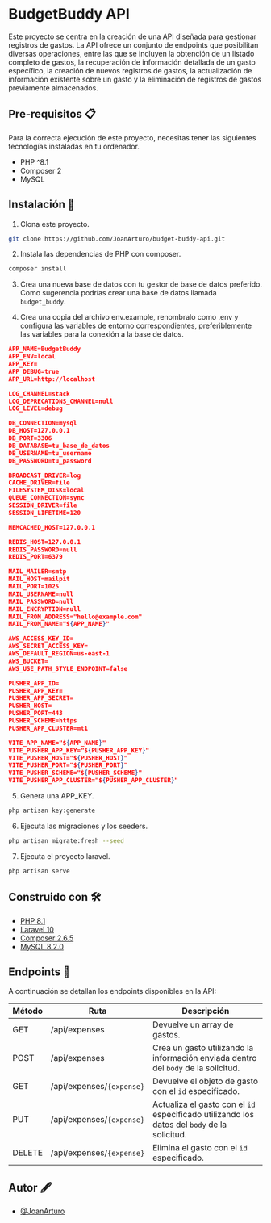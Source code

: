 
# BudgetBuddy API

Este proyecto se centra en la creación de una API diseñada para gestionar registros de gastos. La API ofrece un conjunto de endpoints que posibilitan diversas operaciones, entre las que se incluyen la obtención de un listado completo de gastos, la recuperación de información detallada de un gasto específico, la creación de nuevos registros de gastos, la actualización de información existente sobre un gasto y la eliminación de registros de gastos previamente almacenados. 

## Pre-requisitos 📋

Para la correcta ejecución de este proyecto, necesitas tener las siguientes tecnologías instaladas en tu ordenador.
* PHP ^8.1
* Composer 2
* MySQL

## Instalación 🔧

1. Clona este proyecto.
```bash
git clone https://github.com/JoanArturo/budget-buddy-api.git
```

2. Instala las dependencias de PHP con composer.
```bash
composer install
```

3. Crea una nueva base de datos con tu gestor de base de datos preferido. Como sugerencia podrías crear una base de datos llamada `budget_buddy`.

4. Crea una copia del archivo env.example, renombralo como .env y configura las variables de entorno correspondientes, preferiblemente las variables para la conexión a la base de datos.
```json
APP_NAME=BudgetBuddy
APP_ENV=local
APP_KEY=
APP_DEBUG=true
APP_URL=http://localhost

LOG_CHANNEL=stack
LOG_DEPRECATIONS_CHANNEL=null
LOG_LEVEL=debug

DB_CONNECTION=mysql
DB_HOST=127.0.0.1
DB_PORT=3306
DB_DATABASE=tu_base_de_datos
DB_USERNAME=tu_username
DB_PASSWORD=tu_password

BROADCAST_DRIVER=log
CACHE_DRIVER=file
FILESYSTEM_DISK=local
QUEUE_CONNECTION=sync
SESSION_DRIVER=file
SESSION_LIFETIME=120

MEMCACHED_HOST=127.0.0.1

REDIS_HOST=127.0.0.1
REDIS_PASSWORD=null
REDIS_PORT=6379

MAIL_MAILER=smtp
MAIL_HOST=mailpit
MAIL_PORT=1025
MAIL_USERNAME=null
MAIL_PASSWORD=null
MAIL_ENCRYPTION=null
MAIL_FROM_ADDRESS="hello@example.com"
MAIL_FROM_NAME="${APP_NAME}"

AWS_ACCESS_KEY_ID=
AWS_SECRET_ACCESS_KEY=
AWS_DEFAULT_REGION=us-east-1
AWS_BUCKET=
AWS_USE_PATH_STYLE_ENDPOINT=false

PUSHER_APP_ID=
PUSHER_APP_KEY=
PUSHER_APP_SECRET=
PUSHER_HOST=
PUSHER_PORT=443
PUSHER_SCHEME=https
PUSHER_APP_CLUSTER=mt1

VITE_APP_NAME="${APP_NAME}"
VITE_PUSHER_APP_KEY="${PUSHER_APP_KEY}"
VITE_PUSHER_HOST="${PUSHER_HOST}"
VITE_PUSHER_PORT="${PUSHER_PORT}"
VITE_PUSHER_SCHEME="${PUSHER_SCHEME}"
VITE_PUSHER_APP_CLUSTER="${PUSHER_APP_CLUSTER}"
```

5. Genera una APP_KEY.
```bash
php artisan key:generate
```

6. Ejecuta las migraciones y los seeders.
```bash
php artisan migrate:fresh --seed
```

7. Ejecuta el proyecto laravel.
```bash
php artisan serve
```

## Construido con 🛠️

- [PHP 8.1](https://www.php.net/releases/8.1/es.php)
- [Laravel 10](https://laravel.com/docs/10.x)
- [Composer 2.6.5](https://getcomposer.org/)
- [MySQL 8.2.0](https://dev.mysql.com/downloads/mysql/)


## Endpoints 🔗

A continuación se detallan los endpoints disponibles en la API:

| Método  | Ruta                        | Descripción                                                                                  |
|---------|-----------------------------|----------------------------------------------------------------------------------------------|
| GET     | /api/expenses               | Devuelve un array de gastos.                                                                 |
| POST    | /api/expenses               | Crea un gasto utilizando la información enviada dentro del `body` de la solicitud.           |
| GET     | /api/expenses/`{expense}`   | Devuelve el objeto de gasto con el `id` especificado.                                        |
| PUT     | /api/expenses/`{expense}`   | Actualiza el gasto con el `id` especificado utilizando los datos del `body` de la solicitud. |
| DELETE  | /api/expenses/`{expense}`   | Elimina el gasto con el `id` especificado.                                                   |


## Autor 🖋️

- [@JoanArturo](https://github.com/JoanArturo)
